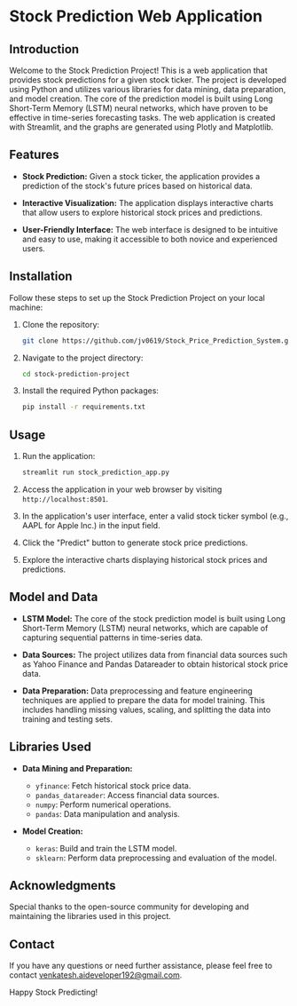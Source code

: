 # Stock Prediction Web Application

## Introduction

Welcome to the Stock Prediction Project! This is a web application that provides stock predictions for a given stock ticker. The project is developed using Python and utilizes various libraries for data mining, data preparation, and model creation. The core of the prediction model is built using Long Short-Term Memory (LSTM) neural networks, which have proven to be effective in time-series forecasting tasks. The web application is created with Streamlit, and the graphs are generated using Plotly and Matplotlib.

## Features

- **Stock Prediction:** Given a stock ticker, the application provides a prediction of the stock's future prices based on historical data.

- **Interactive Visualization:** The application displays interactive charts that allow users to explore historical stock prices and predictions.

- **User-Friendly Interface:** The web interface is designed to be intuitive and easy to use, making it accessible to both novice and experienced users.

## Installation

Follow these steps to set up the Stock Prediction Project on your local machine:

1. Clone the repository:

   ```bash
   git clone https://github.com/jv0619/Stock_Price_Prediction_System.git
   ```

2. Navigate to the project directory:

   ```bash
   cd stock-prediction-project
   ```

3. Install the required Python packages:

   ```bash
   pip install -r requirements.txt
   ```

## Usage

1. Run the application:

   ```bash
   streamlit run stock_prediction_app.py
   ```

2. Access the application in your web browser by visiting `http://localhost:8501`.

3. In the application's user interface, enter a valid stock ticker symbol (e.g., AAPL for Apple Inc.) in the input field.

4. Click the "Predict" button to generate stock price predictions.

5. Explore the interactive charts displaying historical stock prices and predictions.

## Model and Data

- **LSTM Model:** The core of the stock prediction model is built using Long Short-Term Memory (LSTM) neural networks, which are capable of capturing sequential patterns in time-series data.

- **Data Sources:** The project utilizes data from financial data sources such as Yahoo Finance and Pandas Datareader to obtain historical stock price data.

- **Data Preparation:** Data preprocessing and feature engineering techniques are applied to prepare the data for model training. This includes handling missing values, scaling, and splitting the data into training and testing sets.

## Libraries Used

- **Data Mining and Preparation:**
  - `yfinance`: Fetch historical stock price data.
  - `pandas_datareader`: Access financial data sources.
  - `numpy`: Perform numerical operations.
  - `pandas`: Data manipulation and analysis.

- **Model Creation:**
  - `keras`: Build and train the LSTM model.
  - `sklearn`: Perform data preprocessing and evaluation of the model.



## Acknowledgments

Special thanks to the open-source community for developing and maintaining the libraries used in this project.

## Contact

If you have any questions or need further assistance, please feel free to contact venkatesh.aideveloper192@gmail.com.

Happy Stock Predicting!

